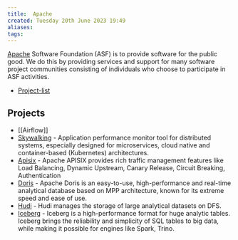 ```yaml
---
title:  Apache
created: Tuesday 20th June 2023 19:49
aliases: 
tags: 
---
```

[Apache](https://apache.org/) Software Foundation (ASF) is to provide software for the public good. We do this by providing services and support for many software project communities consisting of individuals who choose to participate in ASF activities.

- [Project-list](https://apache.org/index.html#projects-list)

## Projects

- [[Airflow]]
- [Skywalking](https://skywalking.apache.org/) - Application performance monitor tool for distributed systems, especially designed for microservices, cloud native and container-based (Kubernetes) architectures.
- [Apisix](https://apisix.apache.org/) - Apache APISIX provides rich traffic management features like Load Balancing, Dynamic Upstream, Canary Release, Circuit Breaking, Authentication
- [Doris](https://github.com/apache/doris) - Apache Doris is an easy-to-use, high-performance and real-time analytical database based on MPP architecture, known for its extreme speed and ease of use.
- [Hudi](https://github.com/apache/hudi) - Hudi manages the storage of large analytical datasets on DFS.
- [Iceberg](https://github.com/apache/iceberg) - Iceberg is a high-performance format for huge analytic tables. Iceberg brings the reliability and simplicity of SQL tables to big data, while making it possible for engines like Spark, Trino.
